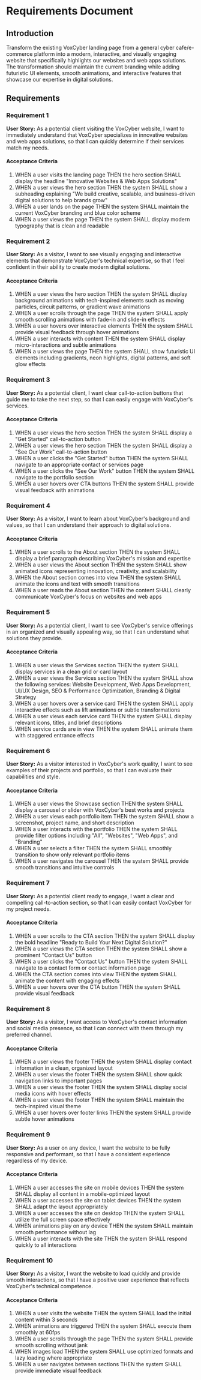 # Requirements Document

## Introduction

Transform the existing VoxCyber landing page from a general cyber cafe/e-commerce platform into a modern, interactive, and visually engaging website that specifically highlights our websites and web apps solutions. The transformation should maintain the current branding while adding futuristic UI elements, smooth animations, and interactive features that showcase our expertise in digital solutions.

## Requirements

### Requirement 1

**User Story:** As a potential client visiting the VoxCyber website, I want to immediately understand that VoxCyber specializes in innovative websites and web apps solutions, so that I can quickly determine if their services match my needs.

#### Acceptance Criteria

1. WHEN a user visits the landing page THEN the hero section SHALL display the headline "Innovative Websites & Web Apps Solutions"
2. WHEN a user views the hero section THEN the system SHALL show a subheading explaining "We build creative, scalable, and business-driven digital solutions to help brands grow"
3. WHEN a user lands on the page THEN the system SHALL maintain the current VoxCyber branding and blue color scheme
4. WHEN a user views the page THEN the system SHALL display modern typography that is clean and readable

### Requirement 2

**User Story:** As a visitor, I want to see visually engaging and interactive elements that demonstrate VoxCyber's technical expertise, so that I feel confident in their ability to create modern digital solutions.

#### Acceptance Criteria

1. WHEN a user views the hero section THEN the system SHALL display background animations with tech-inspired elements such as moving particles, circuit patterns, or gradient wave animations
2. WHEN a user scrolls through the page THEN the system SHALL apply smooth scrolling animations with fade-in and slide-in effects
3. WHEN a user hovers over interactive elements THEN the system SHALL provide visual feedback through hover animations
4. WHEN a user interacts with content THEN the system SHALL display micro-interactions and subtle animations
5. WHEN a user views the page THEN the system SHALL show futuristic UI elements including gradients, neon highlights, digital patterns, and soft glow effects

### Requirement 3

**User Story:** As a potential client, I want clear call-to-action buttons that guide me to take the next step, so that I can easily engage with VoxCyber's services.

#### Acceptance Criteria

1. WHEN a user views the hero section THEN the system SHALL display a "Get Started" call-to-action button
2. WHEN a user views the hero section THEN the system SHALL display a "See Our Work" call-to-action button
3. WHEN a user clicks the "Get Started" button THEN the system SHALL navigate to an appropriate contact or services page
4. WHEN a user clicks the "See Our Work" button THEN the system SHALL navigate to the portfolio section
5. WHEN a user hovers over CTA buttons THEN the system SHALL provide visual feedback with animations

### Requirement 4

**User Story:** As a visitor, I want to learn about VoxCyber's background and values, so that I can understand their approach to digital solutions.

#### Acceptance Criteria

1. WHEN a user scrolls to the About section THEN the system SHALL display a brief paragraph describing VoxCyber's mission and expertise
2. WHEN a user views the About section THEN the system SHALL show animated icons representing innovation, creativity, and scalability
3. WHEN the About section comes into view THEN the system SHALL animate the icons and text with smooth transitions
4. WHEN a user reads the About section THEN the content SHALL clearly communicate VoxCyber's focus on websites and web apps

### Requirement 5

**User Story:** As a potential client, I want to see VoxCyber's service offerings in an organized and visually appealing way, so that I can understand what solutions they provide.

#### Acceptance Criteria

1. WHEN a user views the Services section THEN the system SHALL display services in a clean grid or card layout
2. WHEN a user views the Services section THEN the system SHALL show the following services: Website Development, Web Apps Development, UI/UX Design, SEO & Performance Optimization, Branding & Digital Strategy
3. WHEN a user hovers over a service card THEN the system SHALL apply interactive effects such as lift animations or subtle transformations
4. WHEN a user views each service card THEN the system SHALL display relevant icons, titles, and brief descriptions
5. WHEN service cards are in view THEN the system SHALL animate them with staggered entrance effects

### Requirement 6

**User Story:** As a visitor interested in VoxCyber's work quality, I want to see examples of their projects and portfolio, so that I can evaluate their capabilities and style.

#### Acceptance Criteria

1. WHEN a user views the Showcase section THEN the system SHALL display a carousel or slider with VoxCyber's best works and projects
2. WHEN a user views each portfolio item THEN the system SHALL show a screenshot, project name, and short description
3. WHEN a user interacts with the portfolio THEN the system SHALL provide filter options including "All", "Websites", "Web Apps", and "Branding"
4. WHEN a user selects a filter THEN the system SHALL smoothly transition to show only relevant portfolio items
5. WHEN a user navigates the carousel THEN the system SHALL provide smooth transitions and intuitive controls

### Requirement 7

**User Story:** As a potential client ready to engage, I want a clear and compelling call-to-action section, so that I can easily contact VoxCyber for my project needs.

#### Acceptance Criteria

1. WHEN a user scrolls to the CTA section THEN the system SHALL display the bold headline "Ready to Build Your Next Digital Solution?"
2. WHEN a user views the CTA section THEN the system SHALL show a prominent "Contact Us" button
3. WHEN a user clicks the "Contact Us" button THEN the system SHALL navigate to a contact form or contact information page
4. WHEN the CTA section comes into view THEN the system SHALL animate the content with engaging effects
5. WHEN a user hovers over the CTA button THEN the system SHALL provide visual feedback

### Requirement 8

**User Story:** As a visitor, I want access to VoxCyber's contact information and social media presence, so that I can connect with them through my preferred channel.

#### Acceptance Criteria

1. WHEN a user views the footer THEN the system SHALL display contact information in a clean, organized layout
2. WHEN a user views the footer THEN the system SHALL show quick navigation links to important pages
3. WHEN a user views the footer THEN the system SHALL display social media icons with hover effects
4. WHEN a user views the footer THEN the system SHALL maintain the tech-inspired visual theme
5. WHEN a user hovers over footer links THEN the system SHALL provide subtle hover animations

### Requirement 9

**User Story:** As a user on any device, I want the website to be fully responsive and performant, so that I have a consistent experience regardless of my device.

#### Acceptance Criteria

1. WHEN a user accesses the site on mobile devices THEN the system SHALL display all content in a mobile-optimized layout
2. WHEN a user accesses the site on tablet devices THEN the system SHALL adapt the layout appropriately
3. WHEN a user accesses the site on desktop THEN the system SHALL utilize the full screen space effectively
4. WHEN animations play on any device THEN the system SHALL maintain smooth performance without lag
5. WHEN a user interacts with the site THEN the system SHALL respond quickly to all interactions

### Requirement 10

**User Story:** As a visitor, I want the website to load quickly and provide smooth interactions, so that I have a positive user experience that reflects VoxCyber's technical competence.

#### Acceptance Criteria

1. WHEN a user visits the website THEN the system SHALL load the initial content within 3 seconds
2. WHEN animations are triggered THEN the system SHALL execute them smoothly at 60fps
3. WHEN a user scrolls through the page THEN the system SHALL provide smooth scrolling without jank
4. WHEN images load THEN the system SHALL use optimized formats and lazy loading where appropriate
5. WHEN a user navigates between sections THEN the system SHALL provide immediate visual feedback